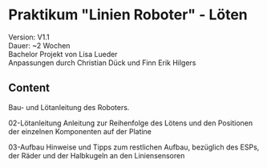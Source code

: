 # Praktikum "Linien Roboter" - Löten

Version: V1.1  
Dauer: ~2 Wochen  
Bachelor Projekt von Lisa Lueder  
Anpassungen durch Christian Dück und Finn Erik Hilgers  

## Content

Bau- und Lötanleitung des Roboters.

02-Lötanleitung
    Anleitung zur Reihenfolge des Lötens und den Positionen der einzelnen Komponenten auf der Platine

03-Aufbau
    Hinweise und Tipps zum restlichen Aufbau, bezüglich des ESPs, der Räder und der Halbkugeln an den Liniensensoren